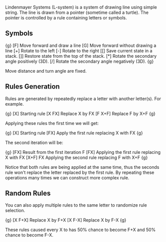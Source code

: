 Lindenmayer Systems (L-system) is a system of drawing line using simple string. The line is drawn from a pointer (sometime called a turtle). The pointer is controlled by a rule containing letters or symbols.
## Symbols

{g}
<x20> [F] <x40> Move forward and draw a line
<x20> [G] <x40> Move forward without drawing a line
<x20> [+] <x40> Rotate to the left
<x20> [-] <x40> Rotate to the right
<x20> [[] <x40> Save current state in a stack.
<x20> []] <x40> Restore state from the top of the stack.
<x20> [*] <x40> Rotate the secondary angle positively (3D).
<x20> [/] <x40> Rotate the secondary angle negatively (3D).
{g}

Move distance and turn angle are fixed.
## Rules Generation
Rules are generated by repeatedly replace a letter with another letter(s). For example.

{g}
<x20> [X]                    <x88> Starting rule
<x20> [X <x36> <sarrow> FX]  <x88> Replace X by FX
<x20> [F <x36> <sarrow> X+F] <x88> Replace F by X+F
{g}

Applying these rules the first time we will get:

{g}
<x20> [X]  <x88> Starting rule
<x20> [FX] <x88> Apply the first rule replacing X with FX
{g}

The second iteration will be:

{g}
<x20> [FX]     <x88> Result from the first iteration
<x20> F [FX]   <x88> Applying the first rule replacing X with FX
<x20> [X+F] FX <x88> Applying the second rule replacing F with X+F
{g}

Notice that both rules are being applied at the same time, thus the seconds rule won't replace the letter replaced by the first rule. 
By repeating these operations many times we can construct more complex rule.
## Random Rules
You can also apply multiple rules to the same letter to randomize rule selection.

{g}
<x20> [X <x36> <sarrow> F+X] <x88> Replace X by F+X
<x20> [X <x36> <sarrow> F-X] <x88> Replace X by F-X
{g}

These rules caused every X to has 50% chance to become F+X and 50% chance to become F-X.